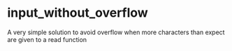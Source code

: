 # input_without_overflow
A very simple solution to avoid overflow when more characters than expect are given to a read function
